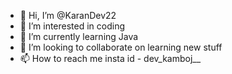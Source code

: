 - 👋 Hi, I’m @KaranDev22
- 👀 I’m interested in coding
- 🌱 I’m currently learning Java
- 💞️ I’m looking to collaborate on learning new stuff
- 📫 How to reach me insta id - dev_kamboj__

<!---
KaranDev22/KaranDev22 is a ✨ special ✨ repository because its `README.md` (this file) appears on your GitHub profile.
You can click the Preview link to take a look at your changes.
--->

